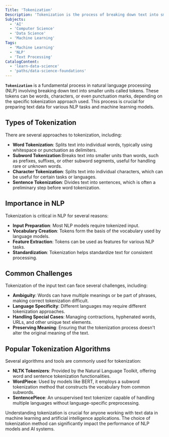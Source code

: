 ```yaml
---
Title: 'Tokenization'
Description: 'Tokenization is the process of breaking down text into smaller units called tokens, which are used in natural language processing and text analysis.'
Subjects:
  - 'AI'
  - 'Computer Science'
  - 'Data Science'
  - 'Machine Learning'
Tags:
  - 'Machine Learning'
  - 'NLP'
  - 'Text Processing'
CatalogContent:
  - 'learn-data-science'
  - 'paths/data-science-foundations'
---
```


**`Tokenization`** is a fundamental process in natural language processing (NLP) involving breaking down text into smaller units called tokens. These tokens can be words, characters, or even punctuation marks, depending on the specific tokenization approach used. This process is crucial for preparing text data for various NLP tasks and machine learning models.

## Types of Tokenization

There are several approaches to tokenization, including:

- **Word Tokenization**: Splits text into individual words, typically using whitespace or punctuation as delimiters.
- **Subword Tokenization**:Breaks text into smaller units than words, such as prefixes, suffixes, or other subword segments, useful for handling rare or unknown words.
- **Character Tokenization**: Splits text into individual characters, which can be useful for certain tasks or languages.
- **Sentence Tokenization**: Divides text into sentences, which is often a preliminary step before word tokenization.

## Importance in NLP

Tokenization is critical in NLP for several reasons:

- **Input Preparation**: Most NLP models require tokenized input.
- **Vocabulary Creation**: Tokens form the basis of the vocabulary used by language models.
- **Feature Extraction**: Tokens can be used as features for various NLP tasks.
- **Standardization**: Tokenization helps standardize text for consistent processing.

## Common Challenges

Tokenization of the input text can face several challenges, including:

- **Ambiguity**: Words can have multiple meanings or be part of phrases, making correct tokenization difficult.
- **Language Specificity**: Different languages may require different tokenization approaches.
- **Handling Special Cases**: Managing contractions, hyphenated words, URLs, and other unique text elements.
- **Preserving Meaning**: Ensuring that the tokenization process doesn't alter the original meaning of the text.

## Popular Tokenization Algorithms

Several algorithms and tools are commonly used for tokenization:

- **NLTK Tokenizers**: Provided by the Natural Language Toolkit, offering word and sentence tokenization functionalities.
- **WordPiece**: Used by models like BERT, it employs a subword tokenization method that constructs the vocabulary from common subwords.
- **SentencePiece**: An unsupervised text tokenizer capable of handling multiple languages without language-specific preprocessing.

Understanding tokenization is crucial for anyone working with text data in machine learning and artificial intelligence applications. The choice of tokenization method can significantly impact the performance of NLP models and AI systems.
